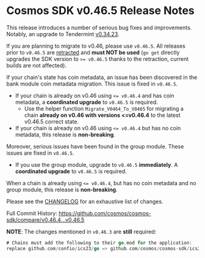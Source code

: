 # Cosmos SDK v0.46.5 Release Notes

This release introduces a number of serious bug fixes and improvements. Notably, an upgrade to Tendermint [v0.34.23](https://github.com/tendermint/tendermint/releases/tag/v0.34.23).

If you are planning to migrate to v0.46, please use `v0.46.5`. All releases prior to `v0.46.5` are [retracted](https://go.dev/ref/mod#go-mod-file-retract) and **must NOT be used** (`go get` directly upgrades the SDK version to `>= v0.46.5` thanks to the retraction, current builds are not affected).

If your chain's state has coin metadata, an issue has been discovered in the bank module coin metadata migration. This issue is fixed in `v0.46.5`.  

* If your chain is already on v0.46 using `<= v0.46.4` and has coin metadata, a **coordinated upgrade** to `v0.46.5` is required.
    * Use the helper function `Migrate_V0464_To_V0465` for migrating a chain **already on v0.46 with versions <=v0.46.4** to the latest v0.46.5 correct state.
* If your chain is already on v0.46 using `<= v0.46.4` but has no coin metadata, this release is **non-breaking**.

Moreover, serious issues have been found in the group module. These issues are fixed in `v0.46.5`.

* If you use the group module, upgrade to `v0.46.5` **immediately**. A **coordinated upgrade** to `v0.46.5` is required.

When a chain is already using `<= v0.46.4`, but has no coin metadata and no group module, this release is **non-breaking**.

Please see the [CHANGELOG](https://github.com/cosmos/cosmos-sdk/blob/release/v0.46.x/CHANGELOG.md) for an exhaustive list of changes.

Full Commit History: https://github.com/cosmos/cosmos-sdk/compare/v0.46.4...v0.46.5

**NOTE**: The changes mentioned in `v0.46.3` are **still** required:

```go
# Chains must add the following to their go.mod for the application:
replace github.com/confio/ics23/go => github.com/cosmos/cosmos-sdk/ics23/go v0.8.0
```
